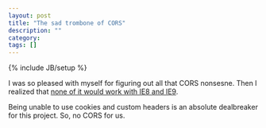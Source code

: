 ```yaml
---
layout: post
title: "The sad trombone of CORS"
description: ""
category: 
tags: []
---
```

{% include JB/setup %}

I was so pleased with myself for figuring out all that CORS nonsesne.
Then I realized that [none of it would work with IE8 and IE9](http://blogs.msdn.com/b/ieinternals/archive/2010/05/13/xdomainrequest-restrictions-limitations-and-workarounds.aspx).

Being unable to use cookies and custom headers is an absolute
dealbreaker for this project. So, no CORS for us.
